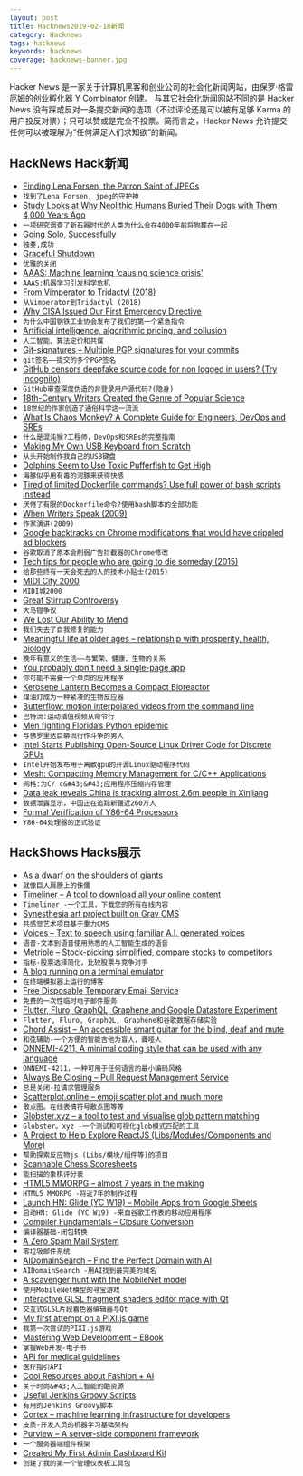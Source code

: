 ```yaml
---
layout: post
title: Hacknews2019-02-18新闻
category: Hacknews
tags: hacknews
keywords: hacknews
coverage: hacknews-banner.jpg
---
```


Hacker News 是一家关于计算机黑客和创业公司的社会化新闻网站，由保罗·格雷厄姆的创业孵化器 Y Combinator 创建。
与其它社会化新闻网站不同的是 Hacker News 没有踩或反对一条提交新闻的选项（不过评论还是可以被有足够 Karma 的用户投反对票）；只可以赞或是完全不投票。简而言之，Hacker News 允许提交任何可以被理解为“任何满足人们求知欲”的新闻。

## HackNews Hack新闻


- [Finding Lena Forsen, the Patron Saint of JPEGs](https://www.wired.com/story/finding-lena-the-patron-saint-of-jpegs/)
- `找到了Lena Forsen, jpeg的守护神`
- [Study Looks at Why Neolithic Humans Buried Their Dogs with Them 4,000 Years Ago](https://www.smithsonianmag.com/smart-news/people-buried-their-dogs-them-4000-years-ago-180971502/)
- `一项研究调查了新石器时代的人类为什么会在4000年前将狗葬在一起`
- [Going Solo, Successfully](https://kev.inburke.com/kevin/going-solo-successfully)
- `独奏,成功`
- [Graceful Shutdown](http://250bpm.com/blog:146)
- `优雅的关闭`
- [AAAS: Machine learning &#39;causing science crisis&#39;](https://www.bbc.co.uk/news/science-environment-47267081)
- `AAAS:机器学习引发科学危机`
- [From Vimperator to Tridactyl (2018)](https://nullprogram.com/blog/2018/09/20/)
- `从Vimperator到Tridactyl (2018)`
- [Why CISA Issued Our First Emergency Directive](https://cyber.dhs.gov/blog/#why-cisa-issued-our-first-emergency-directive)
- `为什么中国钢铁工业协会发布了我们的第一个紧急指令`
- [Artificial intelligence, algorithmic pricing, and collusion](https://voxeu.org/article/artificial-intelligence-algorithmic-pricing-and-collusion)
- `人工智能、算法定价和共谋`
- [Git-signatures – Multiple PGP signatures for your commits](https://github.com/hashbang/git-signatures)
- `git签名——提交的多个PGP签名`
- [GitHub censors deepfake source code for non logged in users? (Try incognito)](https://github.com/deepfakes/faceswap)
- `GitHub审查深度伪造的非登录用户源代码?(隐身)`
- [18th-Century Writers Created the Genre of Popular Science](https://www.smithsonianmag.com/science-nature/18th-century-writers-created-genre-popular-science-enlightenment-180971481/)
- `18世纪的作家创造了通俗科学这一流派`
- [What Is Chaos Monkey? A Complete Guide for Engineers, DevOps and SREs](https://www.gremlin.com/chaos-monkey/)
- `什么是混沌猴?工程师，DevOps和SREs的完整指南`
- [Making My Own USB Keyboard from Scratch](http://blakesmith.me/2019/01/16/making-my-own-usb-keyboard-from-scratch.html)
- `从头开始制作我自己的USB键盘`
- [Dolphins Seem to Use Toxic Pufferfish to Get High](https://www.smithsonianmag.com/smart-news/dolphins-seem-to-use-toxic-pufferfish-to-get-high-180948219/)
- `海豚似乎用有毒的河豚来获得快感`
- [Tired of limited Dockerfile commands? Use full power of bash scripts instead](https://github.com/flexos-io/doc/wiki/deck_build)
- `厌倦了有限的Dockerfile命令?使用bash脚本的全部功能`
- [When Writers Speak (2009)](https://www.nytimes.com/2009/09/27/books/review/Krystal-t.html)
- `作家演讲(2009)`
- [Google backtracks on Chrome modifications that would have crippled ad blockers](https://www.zdnet.com/article/google-backtracks-on-chrome-modifications-that-would-have-crippled-ad-blockers/)
- `谷歌取消了原本会削弱广告拦截器的Chrome修改`
- [Tech tips for people who are going to die someday (2015)](https://medium.com/message/deathhacks-b767903b7c15)
- `给那些终有一天会死去的人的技术小贴士(2015)`
- [MIDI City 2000](https://midicity-2000.glitch.me/)
- `MIDI城2000`
- [Great Stirrup Controversy](https://en.wikipedia.org/wiki/Great_Stirrup_Controversy)
- `大马镫争议`
- [We Lost Our Ability to Mend](https://dieworkwear.com/post/182126040434/how-we-lost-our-ability-to-mend)
- `我们失去了自我修复的能力`
- [Meaningful life at older ages – relationship with prosperity, health, biology](https://www.pnas.org/content/116/4/1207)
- `晚年有意义的生活——与繁荣、健康、生物的关系`
- [You probably don&#39;t need a single-page app](https://journal.plausible.io/you-probably-dont-need-a-single-page-app)
- `你可能不需要一个单页的应用程序`
- [Kerosene Lantern Becomes a Compact Bioreactor](https://hackaday.com/2019/02/15/this-kerosene-lantern-becomes-a-compact-bioreactor/)
- `煤油灯成为一种紧凑的生物反应器`
- [Butterflow: motion interpolated videos from the command line](https://github.com/dthpham/butterflow)
- `巴特流:运动插值视频从命令行`
- [Men fighting Florida’s Python epidemic](https://www.1843magazine.com/features/the-men-fighting-floridas-python-epidemic)
- `与佛罗里达巨蟒流行作斗争的男人`
- [Intel Starts Publishing Open-Source Linux Driver Code for Discrete GPUs](https://www.phoronix.com/scan.php?page=news_item&amp;px=Intel-Memory-Regions-Local-Dev)
- `Intel开始发布用于离散gpu的开源Linux驱动程序代码`
- [Mesh: Compacting Memory Management for C/C&#43;&#43; Applications](https://arxiv.org/abs/1902.04738)
- `网格:为C/ c&#43;&#43;应用程序压缩内存管理`
- [Data leak reveals China is tracking almost 2.6m people in Xinjiang](https://www.ft.com/content/9ed9362e-31f7-11e9-bb0c-42459962a812)
- `数据泄露显示，中国正在追踪新疆近260万人`
- [Formal Verification of Y86-64 Processors](http://csappbook.blogspot.com/2018/10/formal-verification-of-y86-64-processors.html)
- `Y86-64处理器的正式验证`


## HackShows Hacks展示

- [ As a dwarf on the shoulders of giants](http://lambdaway.free.fr/lambdaspeech/?view=factory_201902_paper)
- `就像巨人肩膀上的侏儒`
- [ Timeliner – A tool to download all your online content](https://github.com/mholt/timeliner)
- `Timeliner -一个工具，下载您的所有在线内容`
- [ Synesthesia art project built on Grav CMS](http://testfixture.presteign.com)
- `共感觉艺术项目基于重力CMS`
- [ Voices – Text to speech using familiar A.I. generated voices](https://voice.headliner.app/)
- `语音-文本到语音使用熟悉的人工智能生成的语音`
- [ Metriple – Stock-picking simplified, compare stocks to competitors](https://metriple.com)
- `指标-股票选择简化，比较股票与竞争对手`
- [ A blog running on a terminal emulator](https://blog.jajoosam.repl.run)
- `在终端模拟器上运行的博客`
- [ Free Disposable Temporary Email Service](https://rainmail.xyz/)
- `免费的一次性临时电子邮件服务`
- [ Flutter, Fluro, GraphQL, Graphene and Google Datastore Experiment](https://github.com/renancaraujo/warmachines)
- `Flutter, Fluro, GraphQL, Graphene和谷歌数据存储实验`
- [ Chord Assist – An accessible smart guitar for the blind, deaf and mute](https://www.chordassist.com/)
- `和弦辅助-一个方便的智能吉他为盲人，聋哑人`
- [ ONNEMI-4211, A minimal coding style that can be used with any language](https://github.com/erikpukinskis/onemmi-4211)
- `ONNEMI-4211，一种可用于任何语言的最小编码风格`
- [ Always Be Closing – Pull Request Management Service](https://www.thoughtdealership.com/post/beta-testers-wanted)
- `总是关闭-拉请求管理服务`
- [ Scatterplot.online – emoji scatter plot and much more](https://scatterplot.online/)
- `散点图。在线表情符号散点图等等`
- [ Globster.xyz – a tool to test and visualise glob pattern matching](https://globster.xyz/)
- `Globster。xyz -一个测试和可视化glob模式匹配的工具`
- [ A Project to Help Explore ReactJS (Libs/Modules/Components and More)](https://react.explore-tech.org/)
- `帮助探索反应物js (Libs/模块/组件等)的项目`
- [ Scannable Chess Scoresheets](https://www.reinechess.com/)
- `能扫描的象棋评分表`
- [ HTML5 MMORPG – almost 7 years in the making](https://data.mo.ee/index2.html?hackernews=1)
- `HTML5 MMORPG -将近7年的制作过程`
- [Launch HN: Glide (YC W19) – Mobile Apps from Google Sheets](https://news.ycombinator.com/item?id=19163081)
- `启动HN: Glide (YC W19) -来自谷歌工作表的移动应用程序`
- [ Compiler Fundamentals – Closure Conversion](https://gist.github.com/rain-1/36c4851b7c29cf8e42f23ba6eec37be6)
- `编译器基础-闭包转换`
- [ A Zero Spam Mail System](https://medium.com/@Viruthagiri/dombox-the-zero-spam-mail-system-2b08ff7432cd)
- `零垃圾邮件系统`
- [ AIDomainSearch – Find the Perfect Domain with AI](https://aidomainsearch.com/?)
- `AIDomainSearch -用AI找到最完美的域名`
- [ A scavenger hunt with the MobileNet model](https://hunt.4ty2.fun)
- `使用MobileNet模型的寻宝游戏`
- [ Interactive GLSL fragment shaders editor made with Qt](https://github.com/VladimirMakeev/ShaderWorkshop)
- `交互式GLSL片段着色器编辑器与Qt`
- [ My first attempt on a PIXI.js game](https://clouder420.github.io/bubblels/)
- `我第一次尝试的PIXI.js游戏`
- [ Mastering Web Development – EBook](https://masteringwebdev.com)
- `掌握Web开发-电子书`
- [ API for medical guidelines](https://getguidelines.com/)
- `医疗指引API`
- [ Cool Resources about Fashion &#43; AI](https://github.com/lzhbrian/Cool-Fashion-Papers)
- `关于时尚&#43;人工智能的酷资源`
- [ Useful Jenkins Groovy Scripts](https://github.com/yogeshlonkar/awesome-jenkins-utils)
- `有用的Jenkins Groovy脚本`
- [ Cortex – machine learning infrastructure for developers](https://github.com/cortexlabs/cortex)
- `皮质-开发人员的机器学习基础架构`
- [ Purview – A server-side component framework](https://github.com/karthikv/purview)
- `一个服务器端组件框架`
- [ Created My First Admin Dashboard Kit](https://news.ycombinator.com/item?id=19177242)
- `创建了我的第一个管理仪表板工具包`


